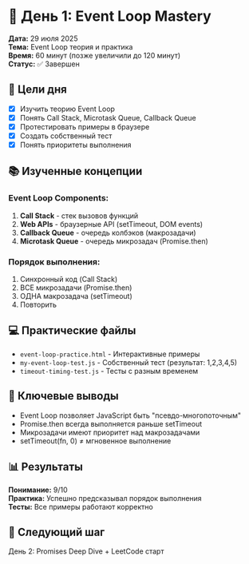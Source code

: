 # 📅 День 1: Event Loop Mastery

**Дата:** 29 июля 2025  
**Тема:** Event Loop теория и практика  
**Время:** 60 минут (позже увеличили до 120 минут)  
**Статус:** ✅ Завершен  

## 🎯 Цели дня

- [x] Изучить теорию Event Loop
- [x] Понять Call Stack, Microtask Queue, Callback Queue
- [x] Протестировать примеры в браузере
- [x] Создать собственный тест
- [x] Понять приоритеты выполнения

## 📚 Изученные концепции

### Event Loop Components:
1. **Call Stack** - стек вызовов функций
2. **Web APIs** - браузерные API (setTimeout, DOM events)
3. **Callback Queue** - очередь колбэков (макрозадачи)
4. **Microtask Queue** - очередь микрозадач (Promise.then)

### Порядок выполнения:
1. Синхронный код (Call Stack)
2. ВСЕ микрозадачи (Promise.then)
3. ОДНА макрозадача (setTimeout)
4. Повторить

## 💻 Практические файлы

- `event-loop-practice.html` - Интерактивные примеры
- `my-event-loop-test.js` - Собственный тест (результат: 1,2,3,4,5)
- `timeout-timing-test.js` - Тесты с разным временем

## 🧠 Ключевые выводы

- Event Loop позволяет JavaScript быть "псевдо-многопоточным"
- Promise.then всегда выполняется раньше setTimeout
- Микрозадачи имеют приоритет над макрозадачами
- setTimeout(fn, 0) ≠ мгновенное выполнение

## 📊 Результаты

**Понимание:** 9/10  
**Практика:** Успешно предсказывал порядок выполнения  
**Тесты:** Все примеры работают корректно  

## 🚀 Следующий шаг

День 2: Promises Deep Dive + LeetCode старт
